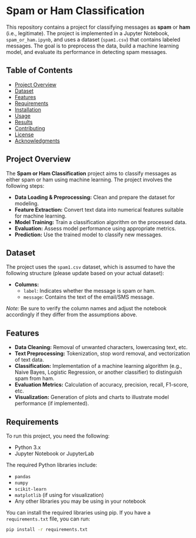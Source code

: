 # Spam or Ham Classification

This repository contains a project for classifying messages as **spam** or **ham** (i.e., legitimate). The project is implemented in a Jupyter Notebook, `spam_or_ham.ipynb`, and uses a dataset (`spam1.csv`) that contains labeled messages. The goal is to preprocess the data, build a machine learning model, and evaluate its performance in detecting spam messages.

## Table of Contents

- [Project Overview](#project-overview)
- [Dataset](#dataset)
- [Features](#features)
- [Requirements](#requirements)
- [Installation](#installation)
- [Usage](#usage)
- [Results](#results)
- [Contributing](#contributing)
- [License](#license)
- [Acknowledgments](#acknowledgments)

## Project Overview

The **Spam or Ham Classification** project aims to classify messages as either spam or ham using machine learning. The project involves the following steps:

- **Data Loading & Preprocessing:** Clean and prepare the dataset for modeling.
- **Feature Extraction:** Convert text data into numerical features suitable for machine learning.
- **Model Training:** Train a classification algorithm on the processed data.
- **Evaluation:** Assess model performance using appropriate metrics.
- **Prediction:** Use the trained model to classify new messages.

## Dataset

The project uses the `spam1.csv` dataset, which is assumed to have the following structure (please update based on your actual dataset):

- **Columns:**
  - `label`: Indicates whether the message is spam or ham.
  - `message`: Contains the text of the email/SMS message.

*Note:* Be sure to verify the column names and adjust the notebook accordingly if they differ from the assumptions above.

## Features

- **Data Cleaning:** Removal of unwanted characters, lowercasing text, etc.
- **Text Preprocessing:** Tokenization, stop word removal, and vectorization of text data.
- **Classification:** Implementation of a machine learning algorithm (e.g., Naive Bayes, Logistic Regression, or another classifier) to distinguish spam from ham.
- **Evaluation Metrics:** Calculation of accuracy, precision, recall, F1-score, etc.
- **Visualization:** Generation of plots and charts to illustrate model performance (if implemented).

## Requirements

To run this project, you need the following:

- Python 3.x
- Jupyter Notebook or JupyterLab

The required Python libraries include:

- `pandas`
- `numpy`
- `scikit-learn`
- `matplotlib` (if using for visualization)
- Any other libraries you may be using in your notebook

You can install the required libraries using pip. If you have a `requirements.txt` file, you can run:

```bash
pip install -r requirements.txt
